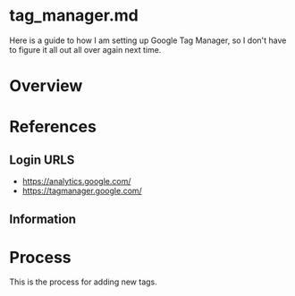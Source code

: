 # tag_manager.md

Here is a guide to how I am setting up Google Tag Manager,
so I don't have to figure it all out all over again next time.

# Overview



# References

## Login URLS

- https://analytics.google.com/
- https://tagmanager.google.com/

## Information


# Process

This is the process for adding new tags.




